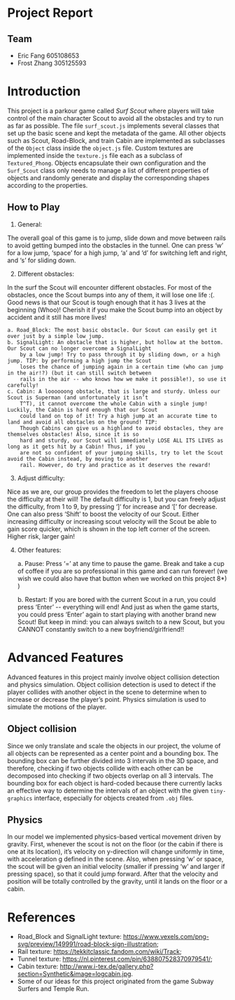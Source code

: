 # Project Report

## Team
* Eric Fang 605108653
* Frost Zhang 305125593

# Introduction

This project is a parkour game called *Surf Scout* where players will take control of the main character Scout to avoid 
all the obstacles and try to run as far as possible. The file `surf_scout.js` implements several classes that set up 
the basic scene and kept the metadata of the game. All other objects such as Scout, Road-Block, and train Cabin are 
implemented as subclasses of the `Object` class inside the `object.js` file. Custom textures are implemented inside the
`texture.js` file each as a subclass of `Textured_Phong`. Objects encapsulate their own configuration and the 
`Surf_Scout` class only needs to manage a list of different properties of objects and randomly generate and display the
corresponding shapes according to the properties.

## How to Play

1. General:
   
The overall goal of this game is to jump, slide down and move between rails to avoid getting bumped into the obstacles 
in the tunnel. One can press ‘w’ for a low jump, ‘space’ for a high jump, ‘a’ and ‘d’ for switching left and right, and
‘s’ for sliding down.

2. Different obstacles:

In the surf the Scout will encounter different obstacles. For most of the obstacles, once the Scout bumps into any of 
them, it will lose one life :(. Good news is that our Scout is tough enough that it has 3 lives at the beginning (Whoo)!
Cherish it if you make the Scout bump into an object by accident and it still has more lives!

    a. Road_Block: The most basic obstacle. Our Scout can easily get it over just by a simple low jump.
    b. SignalLight: An obstacle that is higher, but hollow at the bottom. Our Scout can no longer overcome a SignalLight
        by a low jump! Try to pass through it by sliding down, or a high jump. TIP: by performing a high jump the Scout
        loses the chance of jumping again in a certain time (who can jump in the air!?) (but it can still switch between
        rails in the air -- who knows how we make it possible!), so use it carefully!
    c. Cabin: A loooooong obstacle, that is large and sturdy. Unless our Scout is Superman (and unfortunately it isn’t 
        T^T), it cannot overcome the whole Cabin with a single jump! Luckily, the Cabin is hard enough that our Scout 
        could land on top of it! Try a high jump at an accurate time to land and avoid all obstacles on the ground! TIP:
        Though Cabins can give us a highland to avoid obstacles, they are themselves obstacles! Also, since it is so 
        hard and sturdy, our Scout will immediately LOSE ALL ITS LIVES as long as it gets hit by a Cabin! Thus, if you 
        are not so confident of your jumping skills, try to let the Scout avoid the Cabin instead, by moving to another 
        rail. However, do try and practice as it deserves the reward! 

3. Adjust difficulty:

Nice as we are, our group provides the freedom to let the players choose the difficulty at their will! The default 
difficulty is 1, but you can freely adjust the difficulty, from 1 to 9, by pressing ‘]‘ for increase and ‘[’ for 
decrease. One can also press ‘Shift’ to boost the velocity of our Scout. Either increasing difficulty or increasing 
scout velocity will the Scout be able to gain score quicker, which is shown in the top left corner of the screen. 
Higher risk, larger gain!

4. Other features:

    a. Pause: Press ‘=’ at any time to pause the game. Break and take a cup of coffee if you are so professional in this
        game and can run forever! (we wish we could also have that button when we worked on this project 8*) )
   
    b. Restart: If you are bored with the current Scout in a run, you could press ‘Enter’ -- everything will end! And 
        just as when the game starts, you could press ‘Enter’ again to start playing with another brand new Scout! But 
        keep in mind: you can always switch to a new Scout, but you CANNOT constantly switch to a new 
        boyfriend/girlfriend!! 

# Advanced Features

Advanced features in this project mainly involve object collision detection and physics simulation. Object collision 
detection is used to detect if the player collides with another object in the scene to determine when to increase or 
decrease the player’s point. Physics simulation is used to simulate the motions of the player.

## Object collision

Since we only translate and scale the objects in our project, the volume of all objects can be represented as a center 
point and a bounding box. The bounding box can be further divided into 3 intervals in the 3D space, and therefore, 
checking if two objects collide with each other can be decomposed into checking if two objects overlap on all 3 
intervals. The bounding box for each object is hard-coded because there currently lacks an effective way to determine 
the intervals of an object with the given `tiny-graphics` interface, especially for objects created from `.obj` files.

## Physics

In our model we implemented physics-based vertical movement driven by gravity. First, whenever the scout is not on the 
floor (or the cabin if there is one at its location), it’s velocity on y-direction will change uniformly in time, with 
acceleration g defined in the scene. Also, when pressing ‘w’ or space, the scout will be given an initial velocity 
(smaller if pressing ‘w’ and larger if pressing space), so that it could jump forward. After that the velocity and 
position will be totally controlled by the gravity, until it lands on the floor or a cabin.

# References

* Road_Block and SignalLight texture: <https://www.vexels.com/png-svg/preview/149991/road-block-sign-illustration>;
* Rail texture: <https://tekkitclassic.fandom.com/wiki/Track>;
* Tunnel texture: <https://nl.pinterest.com/pin/638807528370979541/>;
* Cabin texture: <http://www.i-tex.de/gallery.php?section=Synthetic&image=logcabin.jpg>. 
* Some of our ideas for this project originated from the game Subway Surfers and Temple Run. 